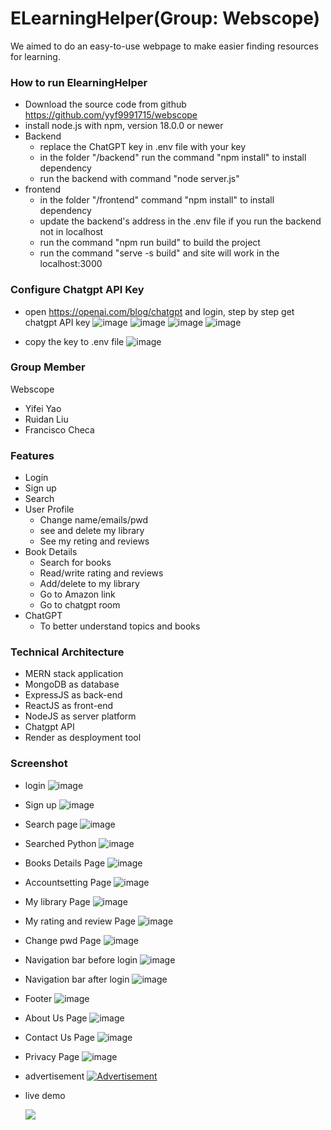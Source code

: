 # ELearningHelper(Group: Webscope) 

We aimed to do an easy-to-use webpage to make easier finding resources for learning.

### How to run  ElearningHelper 
- Download the source code from github https://github.com/yyf9991715/webscope
- install node.js with npm, version 18.0.0 or newer 
- Backend
    - replace the ChatGPT key in .env file with your key
    - in the folder "/backend" run the command "npm install" to install dependency
    - run the backend with command "node server.js"
- frontend
    - in the folder "/frontend" command "npm install" to install dependency
    - update the backend's address in the .env file if you run the backend not in localhost
    - run the command "npm run build" to build the project
    - run the command "serve -s build" and site will work in the localhost:3000
### Configure Chatgpt API Key
- open https://openai.com/blog/chatgpt and login, step by step get chatgpt API key 
  ![image](https://github.com/yyf9991715/webscope/blob/master/img-folder/chatgpt1.png)
  ![image](https://github.com/yyf9991715/webscope/blob/master/img-folder/chatgpt2.png)
  ![image](https://github.com/yyf9991715/webscope/blob/master/img-folder/chatgpt3.png)
  ![image](https://github.com/yyf9991715/webscope/blob/master/img-folder/chatgpt4.png)
  
- copy the key to .env file
  ![image](https://github.com/yyf9991715/webscope/blob/master/img-folder/env.png)
### Group Member
Webscope
- Yifei Yao
- Ruidan Liu
- Francisco Checa
### Features
- Login
- Sign up
- Search
- User Profile
    - Change name/emails/pwd
    - see and delete my library 
    - See my reting and reviews
- Book Details
    - Search for books
    - Read/write rating and reviews
    - Add/delete to my library
    - Go to Amazon link
    - Go to chatgpt room
- ChatGPT
    - To better understand topics and books
### Technical Architecture
- MERN stack application
- MongoDB as database
- ExpressJS as back-end
- ReactJS as front-end
- NodeJS as server platform
- Chatgpt API
- Render as desployment tool

### Screenshot
- login
  ![image](https://github.com/yyf9991715/webscope/blob/master/img-folder/login.png)
- Sign up
  ![image](https://github.com/yyf9991715/webscope/blob/master/img-folder/signup.png)
- Search page
  ![image](https://github.com/yyf9991715/webscope/blob/master/img-folder/search.png)
- Searched Python
  ![image](https://github.com/yyf9991715/webscope/blob/master/img-folder/searched.png)
- Books Details Page
  ![image](https://github.com/yyf9991715/webscope/blob/master/img-folder/bookdetails.png)
- Accountsetting Page
  ![image](https://github.com/yyf9991715/webscope/blob/master/img-folder/accountsetting.png)
- My library Page
  ![image](https://github.com/yyf9991715/webscope/blob/master/img-folder/mylib.png)
- My rating and review Page
  ![image](https://github.com/yyf9991715/webscope/blob/master/img-folder/myreview.png)
- Change pwd Page
  ![image](https://github.com/yyf9991715/webscope/blob/master/img-folder/changepwd.png)
- Navigation bar before login
  ![image](https://github.com/yyf9991715/webscope/blob/master/img-folder/nav_brforelogin.png)
- Navigation bar after login
  ![image](https://github.com/yyf9991715/webscope/blob/master/img-folder/nav_afterlogin.png)
- Footer
  ![image](https://github.com/yyf9991715/webscope/blob/master/img-folder/footer.png)
- About Us Page
  ![image](https://github.com/yyf9991715/webscope/blob/master/img-folder/aboutus.png)
- Contact Us Page
  ![image](https://github.com/yyf9991715/webscope/blob/master/img-folder/Contactus.png)
- Privacy Page
  ![image](https://github.com/yyf9991715/webscope/blob/master/img-folder/privacy.png)
- advertisement
[![Advertisement](https://res.cloudinary.com/marcomontalbano/image/upload/v1691074281/video_to_markdown/images/youtube--KAjMv5EHimw-c05b58ac6eb4c4700831b2b3070cd403.jpg)](https://youtu.be/KAjMv5EHimw "Advertisement")
- live demo
  
  [![](https://res.cloudinary.com/marcomontalbano/image/upload/v1691316628/video_to_markdown/images/youtube--fxIXqCb3rtQ-c05b58ac6eb4c4700831b2b3070cd403.jpg)](https://youtu.be/fxIXqCb3rtQ "")
  



  



